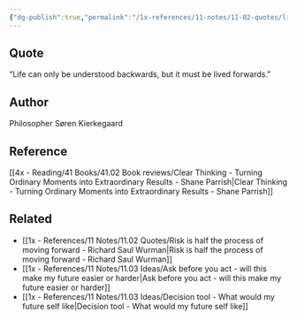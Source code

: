 ```yaml
---
{"dg-publish":true,"permalink":"/1x-references/11-notes/11-02-quotes/life-can-only-be-understood-backwards-but-it-must-be-lived-forwards-soren-kierkegaard/","title":"Life can only be understood backwards, but it must be lived forwards - Søren Kierkegaard","dgShowBacklinks":false}
---
```



## Quote
“Life can only be understood backwards, but it must be lived forwards."

## Author
Philosopher Søren Kierkegaard

## Reference
[[4x - Reading/41 Books/41.02 Book reviews/Clear Thinking - Turning Ordinary Moments into Extraordinary Results - Shane  Parrish\|Clear Thinking - Turning Ordinary Moments into Extraordinary Results - Shane  Parrish]]

## Related
- [[1x - References/11 Notes/11.02 Quotes/Risk is half the process of moving forward - Richard Saul Wurman\|Risk is half the process of moving forward - Richard Saul Wurman]]
- [[1x - References/11 Notes/11.03 Ideas/Ask before you act - will this make my future easier or harder\|Ask before you act - will this make my future easier or harder]]
- [[1x - References/11 Notes/11.03 Ideas/Decision tool - What would my future self like\|Decision tool - What would my future self like]]